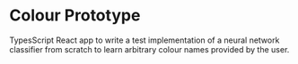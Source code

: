 # Colour Prototype

TypesScript React app to write a test implementation of a neural network classifier from scratch to learn arbitrary colour names provided by the user.

